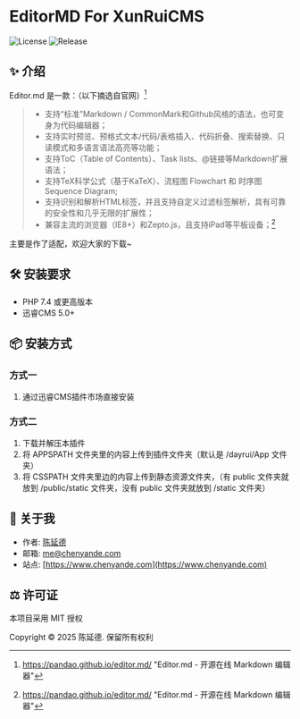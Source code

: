 # EditorMD For XunRuiCMS

![License](https://img.shields.io/badge/License-MIT-green.svg)
![Release](https://img.shields.io/badge/Release-1.2-blue.svg)

## ✨ 介绍
Editor.md 是一款：（以下摘选自官网）[^1]
>- 支持“标准”Markdown / CommonMark和Github风格的语法，也可变身为代码编辑器；
>- 支持实时预览、预格式文本/代码/表格插入、代码折叠、搜索替换、只读模式和多语言语法高亮等功能；
>- 支持ToC（Table of Contents）、Task lists、@链接等Markdown扩展语法；
>- 支持TeX科学公式（基于KaTeX）、流程图 Flowchart 和 时序图 Sequence Diagram;
>- 支持识别和解析HTML标签，并且支持自定义过滤标签解析，具有可靠的安全性和几乎无限的扩展性；
>- 兼容主流的浏览器（IE8+）和Zepto.js，且支持iPad等平板设备；[^1]

主要是作了适配，欢迎大家的下载~

## 🛠️ 安装要求
- PHP 7.4 或更高版本
- 迅睿CMS 5.0+

## 📦 安装方式
### 方式一
1. 通过迅睿CMS插件市场直接安装

### 方式二
1. 下载并解压本插件
2. 将 APPSPATH 文件夹里的内容上传到插件文件夹（默认是 /dayrui/App 文件夹）
3. 将 CSSPATH 文件夹里边的内容上传到静态资源文件夹，（有 public 文件夹就放到 /public/static 文件夹，没有 public 文件夹就放到 /static 文件夹）

## 📌 关于我
- 作者: [陈延德](https://www.chenyande.com)
- 邮箱: [me@chenyande.com](mailto:me@chenyande.com)
- 站点: [https://www.chenyande.com](https://www.chenyande.com)

## ⚖️ 许可证
本项目采用 MIT 授权

Copyright © 2025 陈延德. 保留所有权利



[^1]: https://pandao.github.io/editor.md/ "Editor.md - 开源在线 Markdown 编辑器"
